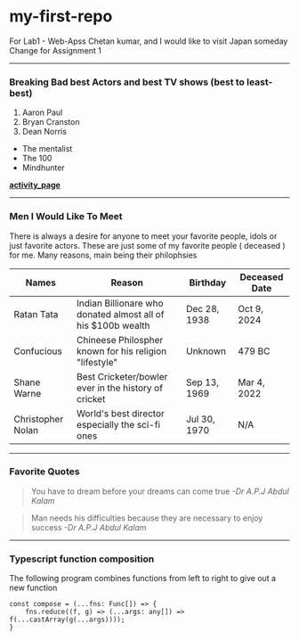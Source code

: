 # my-first-repo
For Lab1 - Web-Apss
Chetan kumar, and I would like to visit Japan someday
Change for Assignment 1

***
### Breaking Bad best Actors and best TV shows (best to least-best)

1. Aaron Paul
2. Bryan Cranston
3. Dean Norris
* The mentalist 
* The 100
* Mindhunter

**[activity_page](MyActivity.md)**

***
### Men I Would Like To Meet

There is always a desire for anyone to meet your favorite people, idols or just favorite actors. These are just some of my favorite people ( deceased ) for me. Many reasons, main being their philophsies 

| Names | Reason | Birthday | Deceased Date |
| ---   | ---    | ---      | ---           |
| Ratan Tata | Indian Billionare who donated almost all of his $100b wealth | Dec 28, 1938 | Oct 9, 2024 | 
| Confucious | Chineese Philospher known for his religion "lifestyle" | Unknown | 479 BC |
| Shane Warne | Best Cricketer/bowler ever in the history of cricket | Sep 13, 1969 | Mar 4, 2022 | 
| Christopher Nolan | World's best director especially the sci-fi ones | Jul 30, 1970 | N/A |

***

### Favorite Quotes 

> You have to dream before your dreams can come true
*-Dr A.P.J Abdul Kalam* <br>

> Man needs his difficulties because they are necessary to enjoy success
*-Dr A.P.J Abdul Kalam*

***

### Typescript function composition

The following program combines functions from left to right to give out a new function

```
const compose = (...fns: Func[]) => {
	fns.reduce((f, g) => (...args: any[]) => f(...castArray(g(...args))));
}
```